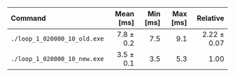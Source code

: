 | Command | Mean [ms] | Min [ms] | Max [ms] | Relative |
|:---|---:|---:|---:|---:|
| `./loop_1_020000_10_old.exe` | 7.8 ± 0.2 | 7.5 | 9.1 | 2.22 ± 0.07 |
| `./loop_1_020000_10_new.exe` | 3.5 ± 0.1 | 3.5 | 5.3 | 1.00 |
